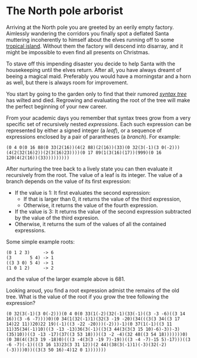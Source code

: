 # The North pole arborist

Arriving at the North pole you are greeted by an eerily empty factory. Aimlessly wandering the corridors you finally spot a deflated Santa muttering incoherently to himself about the elves running off to some [tropical island](https://adventofcode.com/2022/day/1). Without them the factory will descend into disarray, and it might be impossible to even find all presents on Christmas. 

To stave off this impending disaster you decide to help Santa with the housekeeping until the elves return. After all, you have always dreamt of beeing a magical maid. Preferably you would have a morningstar and a horn as well, but there is always room for improvement.

You start by going to the garden only to find that their rumored [_syntax tree_](https://en.wikipedia.org/wiki/Abstract_syntax_tree) has wilted and died. Regrowing and evaluating the root of the tree will make the perfect beginning of your new career.

From your academic days you remember that syntax trees grow from a very specific set of recursively nested _expressions_. Each such expression can be represented by either a signed integer (a _leaf_), or a sequence of expressions enclosed by a pair of parantheses (a _branch_). For example:

```
(0 4 0(0 16 88(0 33(2(16))(4(2 88)(2(16))(33)(0 32(3(-1)(3 0(-2)))(4(2(32(16)2))(2(3(16)23))))(0 17 89(1(3(16)(17))(999)(0 16 120(4(2(16))(33)))))))))
```

After nurturing the tree back to a lively state you can then evaluate it recursively from the root. The value of a leaf is its integer. The value of a branch depends on the value of its first expression:
* If the value is 1: It first evaluates the second expression:
  * If that is larger than 0, it returns the value of the third expression,
  * Otherwise, it returns the value of the fourth expression.
* If the value is 3: It returns the value of the second expression subtracted by the value of the third expresion.
* Otherwise, it returns the sum of the values of all the contained expressions.

Some simple example roots: 
```
(0 1 2 3)     -> 6
(3       5 4) -> 1
((3 3 0) 5 4) -> 1
(1 0 1 2)     -> 2
```
and the value of the larger example above is 681. 

Looking aroud, you find a root expression admist the remains of the old tree. What is the value of the root if you grow the tree following the expression?
```
(0 32(3(-1)(3 0(-2)))(0 4 0(0 33(1(-2)(32(-1)(33(-1)((3 -3 -6)((3 14 16))(3 -6 -7))))0)(0 34(1(32(-1)1)(32(3 -19 -20)(34(((3(3 34((3 17 14)22 11))20)22 19)(-1)((3 -22 -20)))(-2)))-1)(0 37(1(-1)((3 11 11)35(34(-1)10)((3 -13 -13)36(3(-1)((3(3 44(3(3(3 15 10)-6)-3))-3)(35)10))((3 -13 -17)(37((3 53 18)))((3 -2 -4)(32 48((3 54 18)))))))0)(0 38(4((3(3 19 -18)0)(((3 -4(3(3 -19 7)-19))((3 -4 -7)-15 5)-17)))((3 -6 -7)(-1)(((3 16 13)23(3 31 12))(2 44)(38(3(-1)1)(-3)(32(-2)(-3))))0))((3(3 50 16)-4)12 0 1)))))))
```

